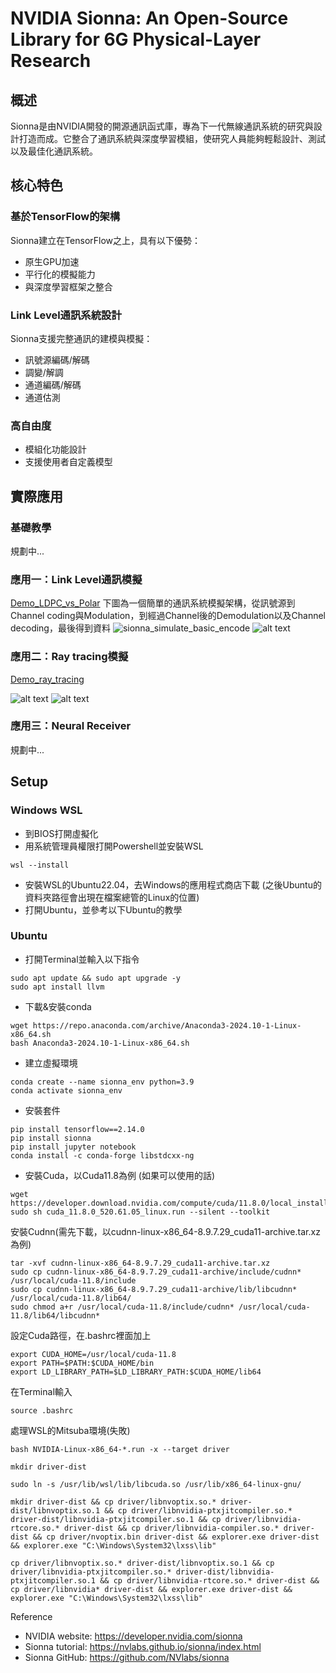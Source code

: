 # NVIDIA Sionna: An Open-Source Library for 6G Physical-Layer Research

## 概述

Sionna是由NVIDIA開發的開源通訊函式庫，專為下一代無線通訊系統的研究與設計打造而成。它整合了通訊系統與深度學習模組，使研究人員能夠輕鬆設計、測試以及最佳化通訊系統。

## 核心特色

### 基於TensorFlow的架構

Sionna建立在TensorFlow之上，具有以下優勢：
- 原生GPU加速
- 平行化的模擬能力
- 與深度學習框架之整合

### Link Level通訊系統設計

Sionna支援完整通訊的建模與模擬：
- 訊號源編碼/解碼
- 調變/解調
- 通道編碼/解碼
- 通道估測

### 高自由度

- 模組化功能設計
- 支援使用者自定義模型



## 實際應用
### 基礎教學
規劃中...
### 應用一：Link Level通訊模擬
[Demo_LDPC_vs_Polar](sample_code/Demo_LDPC_vs_Polar.ipynb)
下圖為一個簡單的通訊系統模擬架構，從訊號源到Channel coding與Modulation，到經過Channel後的Demodulation以及Channel decoding，最後得到資料
![sionna_simulate_basic_encode](fig/sionna_simulate_basic_encode.png)
![alt text](fig/ldpc_vs_polar.png)

### 應用二：Ray tracing模擬
[Demo_ray_tracing](sample_code/Demo_ray_tracing.ipynb)

![alt text](fig/demo_ray_tracing.png)
![alt text](fig/demo_radio_map.png)
### 應用三：Neural Receiver
規劃中...

## Setup

### Windows WSL
* 到BIOS打開虛擬化
* 用系統管理員權限打開Powershell並安裝WSL
```
wsl --install
```
* 安裝WSL的Ubuntu22.04，去Windows的應用程式商店下載 (之後Ubuntu的資料夾路徑會出現在檔案總管的Linux的位置)
* 打開Ubuntu，並參考以下Ubuntu的教學
### Ubuntu
* 打開Terminal並輸入以下指令
```
sudo apt update && sudo apt upgrade -y
sudo apt install llvm
```
* 下載&安裝conda
```
wget https://repo.anaconda.com/archive/Anaconda3-2024.10-1-Linux-x86_64.sh
bash Anaconda3-2024.10-1-Linux-x86_64.sh
```
* 建立虛擬環境
```
conda create --name sionna_env python=3.9
conda activate sionna_env
```
* 安裝套件
```
pip install tensorflow==2.14.0
pip install sionna
pip install jupyter notebook
conda install -c conda-forge libstdcxx-ng
```

* 安裝Cuda，以Cuda11.8為例 (如果可以使用的話)
```
wget https://developer.download.nvidia.com/compute/cuda/11.8.0/local_installers/cuda_11.8.0_520.61.05_linux.run
sudo sh cuda_11.8.0_520.61.05_linux.run --silent --toolkit
```
安裝Cudnn(需先下載，以cudnn-linux-x86_64-8.9.7.29_cuda11-archive.tar.xz為例)
```
tar -xvf cudnn-linux-x86_64-8.9.7.29_cuda11-archive.tar.xz
sudo cp cudnn-linux-x86_64-8.9.7.29_cuda11-archive/include/cudnn* /usr/local/cuda-11.8/include
sudo cp cudnn-linux-x86_64-8.9.7.29_cuda11-archive/lib/libcudnn* /usr/local/cuda-11.8/lib64/
sudo chmod a+r /usr/local/cuda-11.8/include/cudnn* /usr/local/cuda-11.8/lib64/libcudnn*
```
設定Cuda路徑，在.bashrc裡面加上
```
export CUDA_HOME=/usr/local/cuda-11.8
export PATH=$PATH:$CUDA_HOME/bin
export LD_LIBRARY_PATH=$LD_LIBRARY_PATH:$CUDA_HOME/lib64
```
在Terminal輸入
```
source .bashrc
```

處理WSL的Mitsuba環境(失敗)
```
bash NVIDIA-Linux-x86_64-*.run -x --target driver

mkdir driver-dist

sudo ln -s /usr/lib/wsl/lib/libcuda.so /usr/lib/x86_64-linux-gnu/

mkdir driver-dist && cp driver/libnvoptix.so.* driver-dist/libnvoptix.so.1 && cp driver/libnvidia-ptxjitcompiler.so.* driver-dist/libnvidia-ptxjitcompiler.so.1 && cp driver/libnvidia-rtcore.so.* driver-dist && cp driver/libnvidia-compiler.so.* driver-dist && cp driver/nvoptix.bin driver-dist && explorer.exe driver-dist && explorer.exe "C:\Windows\System32\lxss\lib"

cp driver/libnvoptix.so.* driver-dist/libnvoptix.so.1 && cp driver/libnvidia-ptxjitcompiler.so.* driver-dist/libnvidia-ptxjitcompiler.so.1 && cp driver/libnvidia-rtcore.so.* driver-dist && cp driver/libnvidia* driver-dist && explorer.exe driver-dist && explorer.exe "C:\Windows\System32\lxss\lib"
```
Reference
* NVIDIA website: https://developer.nvidia.com/sionna
* Sionna tutorial: https://nvlabs.github.io/sionna/index.html
* Sionna GitHub: https://github.com/NVlabs/sionna
